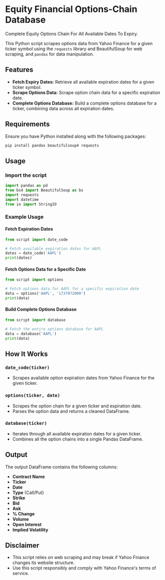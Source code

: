 # Equity Financial Options-Chain Database 
Complete Equity Options Chain For All Available Dates To Expiry.

This Python script scrapes options data from Yahoo Finance for a given ticker symbol using the `requests` library and BeautifulSoup for web scraping, and `pandas` for data manipulation.

## Features
- **Fetch Expiry Dates:** Retrieve all available expiration dates for a given ticker symbol.
- **Scrape Options Data:** Scrape option chain data for a specific expiration date.
- **Complete Options Database:** Build a complete options database for a ticker, combining data across all expiration dates.

## Requirements

Ensure you have Python installed along with the following packages:

```bash
pip install pandas beautifulsoup4 requests
```

## Usage

### Import the script
```python
import pandas as pd
from bs4 import BeautifulSoup as bs
import requests
import datetime
from io import StringIO
```

### Example Usage

#### Fetch Expiration Dates
```python
from script import date_code

# Fetch available expiration dates for AAPL
dates = date_code('AAPL')
print(dates)
```

#### Fetch Options Data for a Specific Date
```python
from script import options

# Fetch options data for AAPL for a specific expiration date
data = options('AAPL', '1737072000')
print(data)
```

#### Build Complete Options Database
```python
from script import database

# Fetch the entire options database for AAPL
data = database('AAPL')
print(data)
```

## How It Works
### `date_code(ticker)`
- Scrapes available option expiration dates from Yahoo Finance for the given ticker.

### `options(ticker, date)`
- Scrapes the option chain for a given ticker and expiration date.
- Parses the option data and returns a cleaned DataFrame.

### `database(ticker)`
- Iterates through all available expiration dates for a given ticker.
- Combines all the option chains into a single Pandas DataFrame.

## Output
The output DataFrame contains the following columns:
- **Contract Name**
- **Ticker**
- **Date**
- **Type** (Call/Put)
- **Strike**
- **Bid**
- **Ask**
- **% Change**
- **Volume**
- **Open Interest**
- **Implied Volatility**

## Disclaimer
- This script relies on web scraping and may break if Yahoo Finance changes its website structure.
- Use this script responsibly and comply with Yahoo Finance's terms of service.

